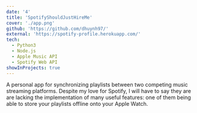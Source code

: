 ```yaml
---
date: '4'
title: 'SpotifyShouldJustHireMe'
cover: './app.png'
github: 'https://github.com/dhuynh97/'
external: 'https://spotify-profile.herokuapp.com/'
tech:
  - Python3
  - Node.js
  - Apple Music API
  - Spotify Web API
showInProjects: true
---
```


A personal app for synchronizing playlists between two competing music streaming platforms. Despite my love for Spotify, I will have to say they are are lacking the implementation of many useful features: one of them being able to store your playlists offline onto your Apple Watch.
